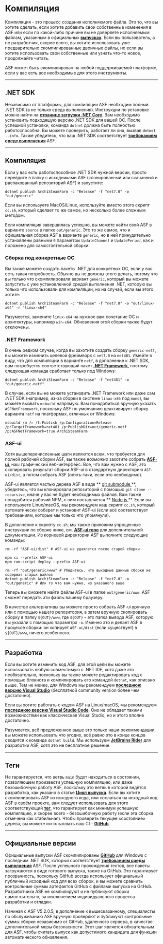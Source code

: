 # Компиляция

Компиляция - это процесс создания исполняемого файла. Это то, что вы хотите сделать, если хотите добавить свои собственные изменения в ASF или если по какой-либо причине вы не доверяете исполняемым файлам, указанным в официальных **[выпусках](https://github.com/JustArchiNET/ArchiSteamFarm/releases)**. Если вы пользователь, а не разработчик, скорее всего, вы хотите использовать уже предварительно скомпилированные двоичные файлы, но если вы хотите использовать свои собственные или узнать что-то новое, продолжайте читать.

ASF может быть скомпилирован на любой поддерживаемой платформе, если у вас есть все необходимые для этого инструменты.

---

## .NET SDK

Независимо от платформы, для компиляции ASF необходим полный .NET SDK (а не только среда выполнения). Инструкции по установке можно найти на **[странице загрузки .NET Core](https://dotnet.microsoft.com/download)**. Вам необходимо установить подходящую версию .NET SDK для вашей ОС. После успешной установки, команда `dotnet` должна быть полностью работоспособна. Вы можете проверить, работает ли она, вызвав `dotnet --info`. Также убедитесь, что ваш .NET SDK соответствует **[требованиям среде выполнения](https://github.com/JustArchiNET/ArchiSteamFarm/wiki/Compatibility-ru-RU#user-content-Требования-среды-исполнения)** ASF.

---

## Компиляция

Если у вас есть работоспособное .NET SDK нужной версии, просто перейдите в папку с исходниками ASF (клонированный или скачанный и распакованный репозиторий ASF) и запустите:

```shell
dotnet publish ArchiSteamFarm -c "Release" -f "net7.0" -o "out/generic"
```

Если вы используете MacOS/Linux, используйте вместо этого скрипт `cc.sh`, который сделает то же самое, но несколько более сложным методом.

Если компиляция завершилась успешно, вы можете найти свой ASF в варианте `source` в папке `out/generic`. Это то же самое, что и официальная сборка ASF в варианте `generic`, но в ней принудительно установлены равными `0` параметры `UpdateChannel` и `UpdatePeriod`, как и положено для самостоятельной сборки.

### Сборка под конкретные ОС

Вы также можете создать пакеты .NET для конкретных ОС, если у вас есть такая потребность. Обычно вы не должны этого делать, потому что вы только что скомпилировали вариант `generic`, который вы можете запустить с уже установленной средой выполнения .NET, которую вы только что использовали для компиляции, но на случай, если вы этого хотите:

```shell
dotnet publish ArchiSteamFarm -c "Release" -f "net7.0" -o "out/linux-x64" -r "linux-x64"
```

Разумеется, замените `linux-x64` на нужное вам сочетание ОС и архитектуры, например `win-x64`. Обновления этой сборки также будут отключены.

### .NET Framework

В очень редком случае, когда вы захотите создать сборку `generic-netf`, вы можете изменить целевой фреймворк с `net7.0` на `net481`. Имейте в виду, что для компиляции в варианте `netf`, в дополнение к .NET SDK, вам потребуется соответствующий пакет **[.NET Framework](https://dotnet.microsoft.com/download/visual-studio-sdks)**, поэтому следующая команда сработает только под Windows:

```shell
dotnet publish ArchiSteamFarm -c "Release" -f "net481" -o "out/generic-netf"
```

В случае, если вы не можете установить .NET Framework или даже сам .NET SDK (например, из-за сборки в системе `linux-x86` под `mono`), вы можете вызвать `msbuild` напрямую. Вам понадобиться вручную указать `ASFNetFramework`, поскольку ASF по умолчанию деактивирует сборку варианта `netf` на платформах, отличных от Windows:

```shell
msbuild /m /r /t:Publish /p:Configuration=Release /p:TargetFramework=net481 /p:PublishDir=out/generic-netf /p:ASFNetFramework=true ArchiSteamFarm
```

### ASF-ui

Хотя вышеперечисленные шаги являются всем, что требуется для полной рабочей сборки ASF, вы также *возможно* захотите собрать **[ASF-ui](https://github.com/JustArchiNET/ArchiSteamFarm/wiki/IPC#asf-ui)**, наш графический веб-интерфейс. Все, что вам нужно с ASF, это скопировать результат сборки ASF-ui в стандартную директорию `ASF-ui/dist`, а потом собрать ASF (опять-таки, если это необходимо).

ASF-ui является частью дерева ASF в виде ** [ git submodule ](https://git-scm.com/book/en/v2/Git-Tools-Submodules) **, убедитесь, что вы клонировали репозиторий с помощью ` git clone --recursive `, иначе у вас не будет необходимых файлов. Вам также понадобится рабочий NPM, с ним поставляется ** [ Node.js ](https://nodejs.org) **. Если вы используете Linux/macOS, мы рекомендуем наш скрипт `cc.sh`, который автоматически соберет и установит ASF-ui (если всё соответствует требованиям, которые мы только что упомянули).

В дополнение к скрипту `cc.sh`, мы также приложим упрощенные инструкции по сборке ниже, см. **[ASF-ui repo](https://github.com/JustArchiNET/ASF-ui)** для дополнительной документации. Из корневой директории ASF выполните следующие команды:

```shell
rm -rf "ASF-ui/dist" # ASF-ui не удаялется после старой сборки

npm ci --prefix ASF-ui
npm run-script deploy --prefix ASF-ui

rm -rf "out/generic/www" # Убедитесь, что выходные данные сборки не содержат старых файлов
dotnet publish ArchiSteamFarm -c "Release" -f "net7.0" -o "out/generic" # Или то что вам нужно, из указаного выше
```

Теперь вы сможете найти файлы ASF-ui в папке `out/generic/www`. ASF сможет передать эти файлы вашему браузеру.

В качестве альтернативы вы можете просто собрать ASF-ui вручную или с помощью нашего репозитория, а затем вручную скопировать сборку в папку `${OUT}/www`, где `${OUT}` - это папка вывода ASF, которую вы указали с помощью параметра `-o`. Именно это и делает ASF в процессе сборки: он копирует `ASF-ui/dist` (если существует) в `${OUT}/www`, ничего особенного.

---

## Разработка

Если вы хотите изменить код ASF, для этой цели вы можете использовать любую совместимую с .NET IDE, хотя даже это необязательно, поскольку вы также можете редактировать код с помощью блокнота и компилировать его командой `dotnet`, как описано выше. Тем не менее, для Windows мы рекомендуем **[последнюю версию Visual Studio](https://visualstudio.microsoft.com/downloads)** (бесплатной community version более чем достаточно).

Если вы хотите работать с кодом ASF на Linux/macOS, мы рекомендуем **[последнюю версию Visual Studio Code](https://code.visualstudio.com/download)**. Оно не обладает такими возможностями как классическая Visual Studio, но и этого вполне достаточно.

Разумеется, всё предложенное выше это только наши рекоммендации, вы можете использовать что угодно, всё равно это в конце концов сводится к команде `dotnet build`. Мы используем **[JetBrains Rider](https://www.jetbrains.com/rider)** для разработки ASF, хотя это не бесплатное решение.

---

## Теги

Не гарантируется, что ветвь `main` будет находиться в состоянии, позволяющем произвести успешную компиляцию, или даже безошибочную работу ASF, поскольку это ветвь в которой ведётся разработка, как указано в статье **[Цикл выпуска](https://github.com/JustArchiNET/ArchiSteamFarm/wiki/Release-cycle-ru-RU)**. Если вы хотите скомпилировать ASF из исходного кода, или сослаться на исходный код ASF в своём проекте, вам следует использовать для этого соответствующий **[тег](https://github.com/JustArchiNET/ArchiSteamFarm/tags)**, что гарантирует как минимум успешную компиляцию, и скорее всего - безошибочную работу (если эта сборка отмечена как стабильная). Чтобы проверить текущее «состояние» дерева, вы можете использовать наш CI - **[GitHub](https://github.com/JustArchiNET/ArchiSteamFarm/actions/workflows/ci.yml?query=branch%3Amain)**.

---

## Официальные версии

Официальные выпуски ASF скомпилированы **[GitHub](https://github.com/JustArchiNET/ArchiSteamFarm/actions)** для Windows с последним .NET SDK, который соответствует **[требованиям среды выполнения](https://github.com/JustArchiNET/ArchiSteamFarm/wiki/Compatibility-ru-RU#user-content-Требования-среды-исполнения)** ASF. После успешного прохождения тестов, все пакеты загружаются в виде готового выпуска, также на GitHub. Это гарантирует прозрачность, поскольку GitHub всегда использует официальный публичный исходный код для всех сборок, и вы можете сравнить контрольные суммы артефактов GitHub с файлами выпуска на GitHub. Разработчики ASF не компилируют и не публикуют сборки самостоятельно, за исключением индивидуального процесса разработки и отладки.

Начиная с ASF V5.2.0.5, в дополнение к вышесказанному, специалисты по обслуживанию ASF вручную проверяют и публикуют контрольные суммы сборки независимо от GitHub, удаленного сервера, в качестве дополнительной меры безопасности. Этот шаг является обязательным для ASF, чтобы считать выпуск как допустимого кандидата для функции автоматического обновления.